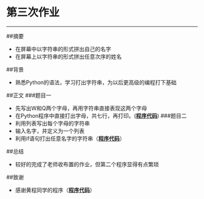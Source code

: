 # 第三次作业



---

##摘要
* 在屏幕中以字符串的形式拼出自己的名字
* 在屏幕上以字符串的形式拼出任意次序的姓名

##背景
* 熟悉Python的语法，学习打出字符串，为以后更高级的编程打下基础

##正文
###题目一
* 先写出W和Q两个字母，再用字符串直接表现这两个字母
* 在Python程序中直接打出字母，共七行，再打印。([**程序代码**](https://github.com/Adener/Program/blob/master/%E7%AC%AC%E4%B8%89%E6%AC%A1%E4%BD%9C%E4%B8%9A1.py))
###题目二
* 利用列表写出每个字母的字符串
* 输入名字，并定义为一个列表
* 利用if语句打出任意名字的字符串（[**程序代码**](https://github.com/Adener/Program/blob/master/%E7%AC%AC%E4%B8%89%E6%AC%A1%E4%BD%9C%E4%B8%9A2.py)）

##总结
* 较好的完成了老师收布置的作业，但第二个程序显得有点繁琐

##致谢
* 感谢黄程同学的程序（[**程序代码**](thub.com/chenghuang2016/computationalphysics_N2013301020125/blob/master/lev2.py)）
